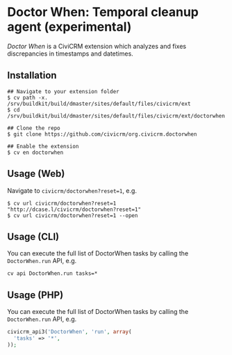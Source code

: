# Doctor When: Temporal cleanup agent (experimental)

*Doctor When* is a CiviCRM extension which analyzes and fixes discrepancies in timestamps and datetimes.

## Installation

```
## Navigate to your extension folder
$ cv path -x.
/srv/buildkit/build/dmaster/sites/default/files/civicrm/ext
$ cd /srv/buildkit/build/dmaster/sites/default/files/civicrm/ext/doctorwhen

## Clone the repo
$ git clone https://github.com/civicrm/org.civicrm.doctorwhen

## Enable the extension
$ cv en doctorwhen
```

## Usage (Web)

Navigate to `civicrm/doctorwhen?reset=1`, e.g.

```
$ cv url civicrm/doctorwhen?reset=1
"http://dcase.l/civicrm/doctorwhen?reset=1"
$ cv url civicrm/doctorwhen?reset=1 --open
```

## Usage (CLI)

You can execute the full list of DoctorWhen tasks by calling the `DoctorWhen.run` API, e.g.

```
cv api DoctorWhen.run tasks=*
```

## Usage (PHP)

You can execute the full list of DoctorWhen tasks by calling the `DoctorWhen.run` API, e.g.

```php
civicrm_api3('DoctorWhen', 'run', array(
  'tasks' => '*',
));
```
